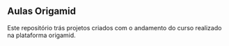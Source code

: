 ## Aulas Origamid

Este repositório trás projetos criados com o andamento do curso realizado
na plataforma origamid.

